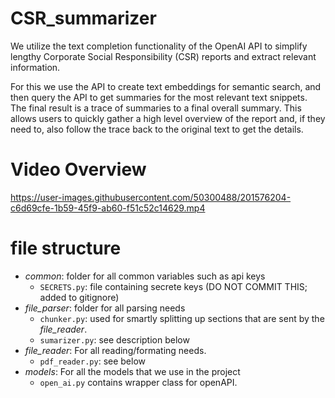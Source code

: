 # CSR_summarizer
We utilize the text completion functionality of the OpenAI API to simplify lengthy Corporate Social Responsibility (CSR) reports and extract relevant information.

For this we use the API to create text embeddings for semantic search, and then query the API to get summaries for the most relevant text snippets. The final result is a trace of summaries to a final overall summary. This allows users to quickly gather a high level overview of the report and, if they need to, also follow the trace back to the original text to get the details.

# Video Overview

https://user-images.githubusercontent.com/50300488/201576204-c6d69cfe-1b59-45f9-ab60-f51c52c14629.mp4


# file structure
- *common*: folder for all common variables such as api keys
  - `SECRETS.py`: file containing secrete keys (DO NOT COMMIT THIS; added to gitignore)
- *file_parser*: folder for all parsing needs
  - `chunker.py`: used for smartly splitting up sections that are sent by the *file_reader*.
  - `sumarizer.py`: see description below
- *file_reader*: For all reading/formating needs.
  - `pdf_reader.py`: see below
- *models*: For all the models that we use in the project
  - `open_ai.py` contains wrapper class for openAPI.
